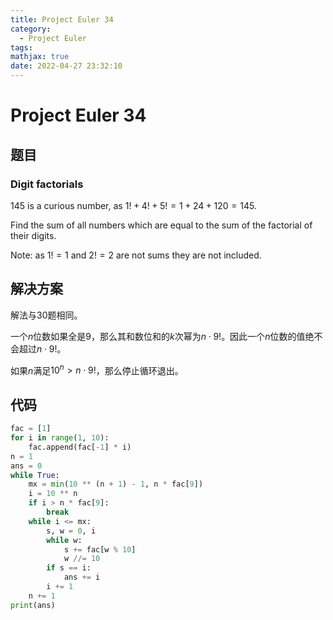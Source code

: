 ```yaml
---
title: Project Euler 34
category:
  - Project Euler
tags:
mathjax: true
date: 2022-04-27 23:32:10
---
```


<escape><!-- more --></escape>

# Project Euler 34

## 题目

### Digit factorials

$145$ is a curious number, as $1! + 4! + 5! = 1 + 24 + 120 = 145$.

Find the sum of all numbers which are equal to the sum of the factorial of their digits.

Note: as $1! = 1$ and $2! = 2$ are not sums they are not included.

## 解决方案

解法与30题相同。

一个$n$位数如果全是$9$，那么其和数位和的$k$次幂为$n\cdot 9!$。因此一个$n$位数的值绝不会超过$n \cdot 9!$。

如果$n$满足$10^n>n\cdot 9!$，那么停止循环退出。

## 代码

```py
fac = [1]
for i in range(1, 10):
    fac.append(fac[-1] * i)
n = 1
ans = 0
while True:
    mx = min(10 ** (n + 1) - 1, n * fac[9])
    i = 10 ** n
    if i > n * fac[9]:
        break
    while i <= mx:
        s, w = 0, i
        while w:
            s += fac[w % 10]
            w //= 10
        if s == i:
            ans += i
        i += 1
    n += 1
print(ans)
```
